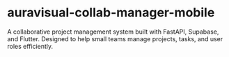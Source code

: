 # auravisual-collab-manager-mobile
A collaborative project management system built with FastAPI, Supabase, and Flutter. Designed to help small teams manage projects, tasks, and user roles efficiently.
